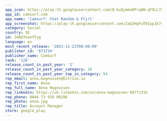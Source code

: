 ```yaml
---
app_icon: https://play-lh.googleusercontent.com/Q-kxQjmmnKPrq8W-qFOLL7XRSY1-3jvx9Cm8RPZ0fuq9zPgf_zB3QrxI5acQYCkvZJp9
app_id: camsurf.com
app_name: 'Camsurf: Chat Random & Flirt'
app_screenshot: https://play-lh.googleusercontent.com/2aG2HpFaT6Iyp1k7rRSg52SMgp3yUDd8WspdEcIYp3WYJBuxui3n2C56D385hqs6sgE
category: Social
country: SE
id: J4AO3twxYTyg
language: en
most_recent_release: '2023-11-21T00:00:00'
publisher_id: '673734'
publisher_name: CamSurf
rank: '126'
release_count_in_past_year: '2'
release_count_in_past_year_category: 18
release_count_in_past_year_top_in_category: 54
rep_email: anna.magnussen@bitrise.io
rep_first_name: Anna
rep_full_name: Anna Magnussen
rep_linkedin: https://uk.linkedin.com/in/anna-magnussen-0977131b
rep_phone: 0044 73 918 00286
rep_photo: anna.jpg
rep_title: Account Manager
store: google_play
---
```

